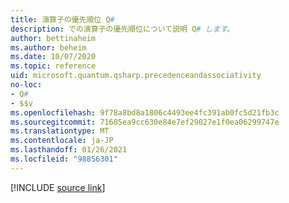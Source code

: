 ```yaml
---
title: 演算子の優先順位 Q#
description: での演算子の優先順位について説明 Q# します。
author: bettinaheim
ms.author: beheim
ms.date: 10/07/2020
ms.topic: reference
uid: microsoft.quantum.qsharp.precedenceandassociativity
no-loc:
- Q#
- $$v
ms.openlocfilehash: 9f78a8bd8a1806c4493ee4fc391ab0fc5d21fb3c
ms.sourcegitcommit: 71605ea9cc630e84e7ef29027e1f0ea06299747e
ms.translationtype: MT
ms.contentlocale: ja-JP
ms.lasthandoff: 01/26/2021
ms.locfileid: "98856301"
---
```

<!---
# Operator precedence in Q#
-->

[!INCLUDE [source link](~/includes/qsharp-language/Specifications/Language/3_Expressions/PrecedenceAndAssociativity.md)]

